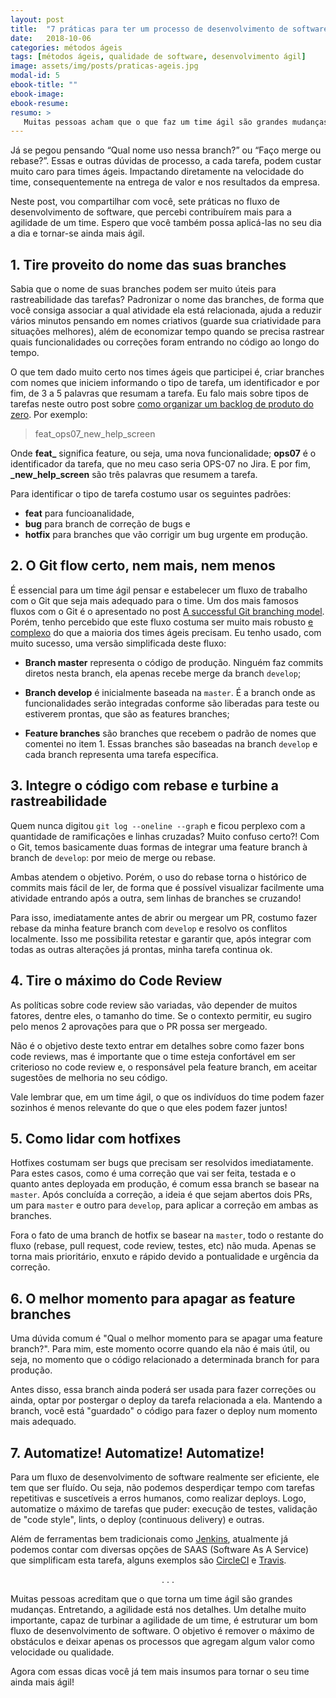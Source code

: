 ```yaml
---
layout: post
title:  "7 práticas para ter um processo de desenvolvimento de software ágil de sucesso"
date:   2018-10-06
categories: métodos ágeis
tags: [métodos ágeis, qualidade de software, desenvolvimento ágil]
image: assets/img/posts/praticas-ageis.jpg
modal-id: 5
ebook-title: ""
ebook-image:
ebook-resume:
resumo: >
   Muitas pessoas acham que o que faz um time ágil são grandes mudanças, mas na verdade, a agilidade está nos detalhes. Um detalhe muito importante para turninar a agilidade de um time é estruturar um fluxo de desenvolvimento de excelência. O objetivo é remover o máximo possível de obstáculos deixando apenas aqueles que agregam velocidade e valor ao time.
---
```


Já se pegou pensando “Qual nome uso nessa branch?” ou “Faço merge ou rebase?”. Essas e outras dúvidas de processo, a cada tarefa, podem custar muito caro para times ágeis. Impactando diretamente na velocidade do time, consequentemente na entrega de valor e nos resultados da empresa.

Neste post, vou compartilhar com você, sete práticas no fluxo de desenvolvimento de software, que percebi contribuírem mais para a agilidade de um time. Espero que você também possa aplicá-las no seu dia a dia e tornar-se ainda mais ágil.



## 1. Tire proveito do nome das suas branches

Sabia que o nome de suas branches podem ser muito úteis para rastreabilidade das tarefas? Padronizar o nome das branches, de forma que você consiga associar a qual atividade ela está relacionada, ajuda a reduzir vários minutos pensando em nomes criativos (guarde sua criatividade para situações melhores), além de economizar tempo quando se precisa rastrear quais funcionalidades ou correções foram entrando no código ao longo do tempo.

O que tem dado muito certo nos times ágeis que participei é, criar branches com nomes que iniciem informando o tipo de tarefa, um identificador e por fim, de 3 a 5 palavras que resumam a tarefa. Eu falo mais sobre tipos de tarefas neste outro post sobre <a href="http://suelencarvalho.com/articles/backlog-de-produto-comece-o-seu">como organizar um backlog de produto do zero</a>. Por exemplo:


  > feat_ops07_new_help_screen

Onde **feat_** significa feature, ou seja, uma nova funcionalidade; **ops07** é o identificador da tarefa, que no meu caso seria OPS-07 no Jira. E por fim, **_new_help_screen** são três palavras que resumem a tarefa.

Para identificar o tipo de tarefa costumo usar os seguintes padrões:
- **feat** para funcioanalidade,
- **bug** para branch de correção de bugs e
- **hotfix** para branches que vão corrigir um bug urgente em produção.


## 2. O Git flow certo, nem mais, nem menos

É essencial para um time ágil pensar e estabelecer um fluxo de trabalho com o Git que seja mais adequado para o time. Um dos mais famosos fluxos com o Git é o apresentado no post <a href="https://nvie.com/posts/a-successful-git-branching-model/"> A successful Git branching model</a>. Porém, tenho percebido que este fluxo costuma ser muito mais robusto <u>e complexo</u> do que a maioria dos times ágeis precisam. Eu tenho usado, com muito sucesso, uma versão simplificada deste fluxo:

- **Branch master** representa o código de produção. Ninguém faz commits diretos nesta branch, ela apenas recebe merge da branch `develop`;

- **Branch develop** é inicialmente baseada na `master`. É a branch onde as funcionalidades serão integradas conforme são liberadas para teste ou estiverem prontas, que são as features branches;

- **Feature branches** são branches que recebem o padrão de nomes que comentei no item 1. Essas branches são baseadas na branch `develop` e cada branch representa uma tarefa específica.


## 3. Integre o código com rebase e turbine a rastreabilidade

Quem nunca digitou `git log --oneline --graph` e ficou perplexo com a quantidade de ramificações e linhas cruzadas? Muito confuso certo?! Com o Git, temos basicamente duas formas de integrar uma feature branch à branch de `develop`: por meio de merge ou rebase.

Ambas atendem o objetivo. Porém, o uso do rebase torna o histórico de commits mais fácil de ler, de forma que é possível visualizar facilmente uma atividade entrando após a outra, sem linhas de branches se cruzando!

Para isso, imediatamente antes de abrir ou mergear um PR, costumo fazer rebase da minha feature branch com `develop` e resolvo os conflitos localmente. Isso me possibilita retestar e garantir que, após integrar com todas as outras alterações já prontas, minha tarefa continua ok.


## 4. Tire o máximo do Code Review

As políticas sobre code review são variadas, vão depender de muitos fatores, dentre eles, o tamanho do time. Se o contexto permitir, eu sugiro pelo menos 2 aprovações para que o PR possa ser mergeado.

Não é o objetivo deste texto entrar em detalhes sobre como fazer bons code reviews, mas é importante que o time esteja confortável em ser criterioso no code review e, o responsável pela feature branch, em aceitar sugestões de melhoria no seu código.

Vale lembrar que, em um time ágil, o que os indivíduos do time podem fazer sozinhos é menos relevante do que o que eles podem fazer juntos!


## 5. Como lidar com hotfixes

Hotfixes costumam ser bugs que precisam ser resolvidos imediatamente. Para estes casos, como é uma correção que vai ser feita, testada e o quanto antes deployada em produção, é comum essa branch se basear na `master`. Após concluída a correção, a ideia é que sejam abertos dois PRs, um para `master` e outro para `develop`, para aplicar a correção em ambas as branches.

Fora o fato de uma branch de hotfix se basear na `master`, todo o restante do fluxo (rebase, pull request, code review, testes, etc) não muda. Apenas se torna mais prioritário, enxuto e rápido devido a pontualidade e urgência da correção.


## 6. O melhor momento para apagar as feature branches

Uma dúvida comum é "Qual o melhor momento para se apagar uma feature branch?". Para mim, este momento ocorre quando ela não é mais útil, ou seja, no momento que o código relacionado a determinada branch for para produção.

Antes disso, essa branch ainda poderá ser usada para fazer correções ou ainda, optar por postergar o deploy da tarefa relacionada a ela. Mantendo a branch, você está "guardado" o código para fazer o deploy num momento mais adequado.


## 7. Automatize! Automatize! Automatize!

Para um fluxo de desenvolvimento de software realmente ser eficiente, ele tem que ser fluído. Ou seja, não podemos desperdiçar tempo com tarefas repetitivas e suscetíveis a erros humanos, como realizar deploys. Logo, automatize o máximo de tarefas que puder: execução de testes, validação de "code style", lints, o deploy (continuous delivery) e outras.

Além de ferramentas bem tradicionais como <a href="https://jenkins.io/">Jenkins</a>, atualmente já podemos contar com diversas opções de SAAS (Software As A Service) que simplificam esta tarefa, alguns exemplos são <a href="https://circleci.com" target="_blank">CircleCI</a> e <a href="https://travis-ci.org/" target="_blank">Travis</a>.


<p><center>. . .</center></p>

Muitas pessoas acreditam que o que torna um time ágil são grandes mudanças. Entretando, a agilidade está nos detalhes. Um detalhe muito importante, capaz de turbinar a agilidade de um time, é estruturar um bom fluxo de desenvolvimento de software. O objetivo é remover o máximo de obstáculos e deixar apenas os processos que agregam algum valor como velocidade ou qualidade.

Agora com essas dicas você já tem mais insumos para tornar o seu time ainda mais ágil!
